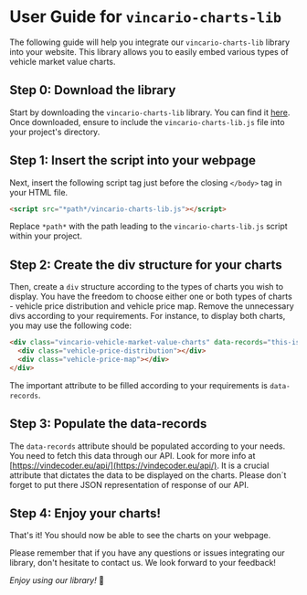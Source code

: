 # User Guide for `vincario-charts-lib`

The following guide will help you integrate our `vincario-charts-lib` library into your website. This library allows you to easily embed various types of vehicle market value charts.

## Step 0: Download the library

Start by downloading the `vincario-charts-lib` library. You can find it [here](url-to-download). Once downloaded, ensure to include the `vincario-charts-lib.js` file into your project's directory.

## Step 1: Insert the script into your webpage

Next, insert the following script tag just before the closing `</body>` tag in your HTML file.

```html
<script src="*path*/vincario-charts-lib.js"></script>
```

Replace `*path*` with the path leading to the `vincario-charts-lib.js` script within your project.

## Step 2: Create the div structure for your charts

Then, create a `div` structure according to the types of charts you wish to display. You have the freedom to choose either one or both types of charts - vehicle price distribution and vehicle price map. Remove the unnecessary divs according to your requirements. For instance, to display both charts, you may use the following code:

```html
<div class="vincario-vehicle-market-value-charts" data-records="this-is-the-important-attribute">
  <div class="vehicle-price-distribution"></div> 
  <div class="vehicle-price-map"></div>
</div>
```

The important attribute to be filled according to your requirements is `data-records`.

## Step 3: Populate the data-records

The `data-records` attribute should be populated according to your needs. You need to fetch this data through our API. Look for more info at [https://vindecoder.eu/api/](https://vindecoder.eu/api/). It is a crucial attribute that dictates the data to be displayed on the charts. Please don´t forget to put there JSON representation of response of our API.

## Step 4: Enjoy your charts!

That's it! You should now be able to see the charts on your webpage.

Please remember that if you have any questions or issues integrating our library, don't hesitate to contact us. We look forward to your feedback!

_Enjoy using our library!_ 🍷